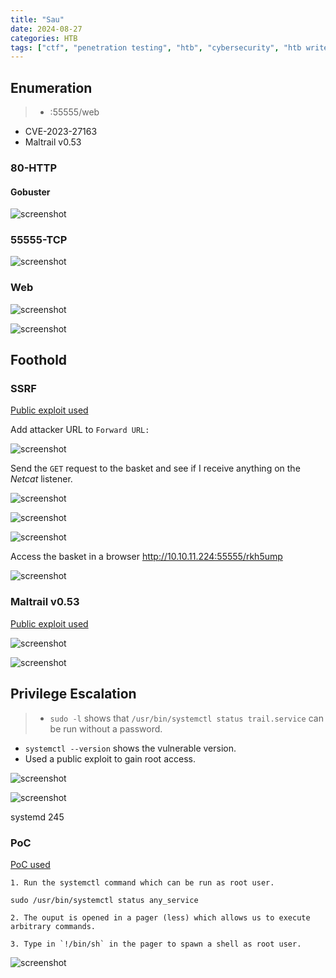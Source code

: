 ```yaml
---
title: "Sau"
date: 2024-08-27
categories: HTB
tags: ["ctf", "penetration testing", "htb", "cybersecurity", "htb writeup", "htb walkthrough", "hackthebox", "sau", "writeup"]
---
```


## Enumeration

> - :55555/web
- CVE-2023-27163
- Maltrail v0.53



### 80-HTTP

#### Gobuster

![screenshot](/assets/images/sau1.png)

### 55555-TCP

![screenshot](/assets/images/sau16.png)

### Web

![screenshot](/assets/images/sau17.png)

![screenshot](/assets/images/sau18.png)

## Foothold

### SSRF

[Public exploit used](https://github.com/entr0pie/CVE-2023-27163)

Add attacker URL to `Forward URL:`

![screenshot](/assets/images/sau21.png)

Send the `GET` request to the basket and see if I receive anything on the *Netcat* listener.

![screenshot](/assets/images/sau22.png)

![screenshot](/assets/images/sau23.png)

![screenshot](/assets/images/sau24.png)

Access the basket in a browser http://10.10.11.224:55555/rkh5ump

![screenshot](/assets/images/sau25.png)

### Maltrail v0.53

[Public exploit used](https://github.com/spookier/Maltrail-v0.53-Exploit)

![screenshot](/assets/images/sau7.png)

![screenshot](/assets/images/sau6.png)

## Privilege Escalation

>- `sudo -l` shows that `/usr/bin/systemctl status trail.service` can be run without a password. 
- `systemctl --version` shows the vulnerable version.
- Used a public exploit to gain root access. 

![screenshot](/assets/images/sau9.png)

![screenshot](/assets/images/sau11.png)

systemd 245

### PoC

[PoC used](https://packetstormsecurity.com/files/174130/systemd-246-Local-Root-Privilege-Escalation.html)

```text
1. Run the systemctl command which can be run as root user.

sudo /usr/bin/systemctl status any_service

2. The ouput is opened in a pager (less) which allows us to execute arbitrary commands.

3. Type in `!/bin/sh` in the pager to spawn a shell as root user.
```

![screenshot](/assets/images/sau13.png)


